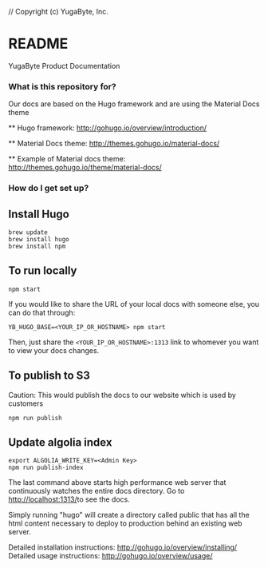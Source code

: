 // Copyright (c) YugaByte, Inc.

# README #

YugaByte Product Documentation

### What is this repository for? ###


Our docs are based on the Hugo framework and are using the Material Docs theme

** Hugo framework: http://gohugo.io/overview/introduction/

** Material Docs theme: http://themes.gohugo.io/material-docs/

** Example of Material docs theme: http://themes.gohugo.io/theme/material-docs/


### How do I get set up? ###

## Install Hugo ##
```
brew update
brew install hugo
brew install npm
```

## To run locally ##
```
npm start
```

If you would like to share the URL of your local docs with someone else, you can do that through:
```
YB_HUGO_BASE=<YOUR_IP_OR_HOSTNAME> npm start
```

Then, just share the `<YOUR_IP_OR_HOSTNAME>:1313` link to whomever you want to view your docs changes.

## To publish to S3 ##
Caution: This would publish the docs to our website which is used by customers
```
npm run publish
```

## Update algolia index ##
```
export ALGOLIA_WRITE_KEY=<Admin Key>
npm run publish-index
```
The last command above starts high performance web server that continuously watches the entire docs directory. Go to [http://localhost:1313/](http://localhost:1313/)to see the docs.

Simply running "hugo" will create a directory called public that has all the html content necessary to deploy to production behind an existing web server.

Detailed installation instructions: http://gohugo.io/overview/installing/
Detailed usage instructions: http://gohugo.io/overview/usage/

